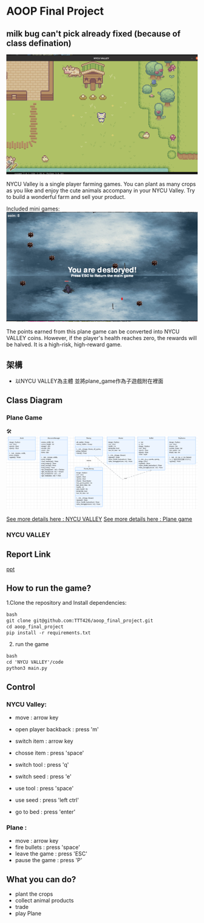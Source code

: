 # AOOP Final Project
## milk bug can't pick already fixed (because of class defination)

![image](https://github.com/TTT426/aoop_final_project/blob/main/reference/NYCU_Valley.png)

NYCU Valley is a single player farming games. You can plant as many crops as you like and enjoy the cute animals accompany in your NYCU Valley. Try to build a wonderful farm and sell your product.

Included mini games:
![image](https://github.com/TTT426/aoop_final_project/blob/main/reference/panegame.png)

The points earned from this plane game can be converted into NYCU VALLEY coins. However, if the player's health reaches zero, the rewards will be halved. It is a high-risk, high-reward game.
## 架構
- 以NYCU VALLEY為主體 並將plane_game作為子遊戲附在裡面
## Class Diagram
### Plane Game
🛠️
![img](reference/class_diagram1.png)

[See more details here : NYCU VALLEY](https://reurl.cc/RLQOlx)
[See more details here : Plane game](https://reurl.cc/G5lX2A)

### NYCU VALLEY

## Report Link
[ppt](https://www.canva.com/design/DAGbKZRHVXk/pSW3tnpWlCMot5XB4sFIYg/edit?utm_content=DAGbKZRHVXk&utm_campaign=designshare&utm_medium=link2&utm_source=sharebutton)

## How to run the game?
1.Clone the repository and Install dependencies:
```
bash
git clone git@github.com:TTT426/aoop_final_project.git
cd aoop_final_project
pip install -r requirements.txt
```

2. run the game
```
bash
cd 'NYCU VALLEY'/code
python3 main.py
```
## Control
### NYCU Valley:

- move : arrow key
- open player backback : press 'm'
- switch item : arrow key
- chosse item : press 'space'

- switch tool : press 'q'
- switch seed : press 'e'

- use tool : press 'space'
- use seed : press 'left ctrl'
- go to bed : press 'enter'

### Plane :

- move : arrow key
- fire bullets : press 'space'
- leave the game : press 'ESC'
- pause the game : press 'P'
  
## What you can do?
- plant the crops
- collect animal products
- trade
- play Plane








